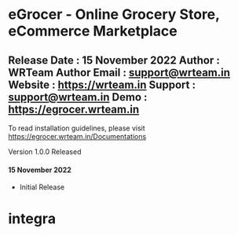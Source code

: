 # eGrocer - Online Grocery Store, eCommerce Marketplace

Release Date    : 15 November 2022
Author          : WRTeam
Author Email    : support@wrteam.in
Website         : https://wrteam.in
Support         : support@wrteam.in
Demo            : https://egrocer.wrteam.in
--------------------------------------------

To read installation guidelines, please visit https://egrocer.wrteam.in/Documentations


Version 1.0.0 Released
#### 15 November 2022

* Initial Release
# integra
